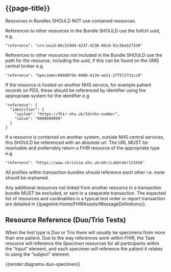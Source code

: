 ## {{page-title}}

Resources in Bundles SHOULD NOT use contained resources. 

References to other resources in the Bundle SHOULD use the fullUrl uuid, e.g. 

```
"reference": "urn:uuid:66c519dd-423f-4238-89c8-91c5be52f330"
```

References to other resources not included in the Bundle SHOULD use the path for the resource, including the uuid, if this can be found on the GMS central broker e.g. 

```
"reference": "Specimen/840d075e-0480-4134-ae51-27f572731cc8"
```

If the resource is hosted on another NHS service, for example patient records on PDS, these should be referenced by identifier using the appropriate system for the identifier e.g. 

```
"reference": {
  "identifier": {
    "system": "https://fhir.nhs.uk/Id/nhs-number",
    "value": "9999999999"
  }
}
```

If a resource is contained on another system, outside NHS central services, this SHOULD be referenced with an absolute url. The URL MUST be resolvable and preferrably return a FHIR resource of the appropriate type e.g.

```
"reference": "https://www.christie.nhs.uk/ehr/LabOrder123456"
```

All profiles within transaction bundles should reference each other i.e. none should be orphaned.

Any additional resources not linked from another resource in a transaction bundle MUST be excluded, or sent in a seaparate transaction. The expected list of resources and cardinalities in a typical test order or report transaction are detailed in {{pagelink:Home/FHIRAssets/MessageDefinitions}}.

## Resource Reference (Duo/Trio Tests)
When the test type is Duo or Trio there will usually be specimens from more than one patient. Due to the way references work within FHIR, the Task resource will reference the Specimen resources for all participants within the “input” element, and each specimen will reference the patient it relates to using the “subject” element.

{{render:diagrams-duo-specimen}}